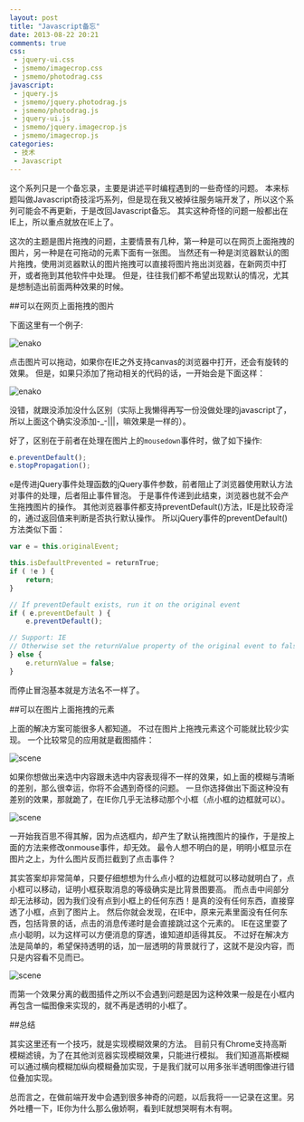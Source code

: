 ```yaml
---
layout: post
title: "Javascript备忘"
date: 2013-08-22 20:21
comments: true
css:
 - jquery-ui.css
 - jsmemo/imagecrop.css
 - jsmemo/photodrag.css
javascript:
 - jquery.js
 - jsmemo/jquery.photodrag.js
 - jsmemo/photodrag.js
 - jquery-ui.js
 - jsmemo/jquery.imagecrop.js
 - jsmemo/imagecrop.js
categories:
 - 技术
 - Javascript
---
```


这个系列只是一个备忘录，主要是讲述平时编程遇到的一些奇怪的问题。
本来标题叫做Javascript奇技淫巧系列，但是现在我又被掉往服务端开发了，所以这个系列可能会不再更新，于是改回Javascript备忘。
其实这种奇怪的问题一般都出在IE上，所以重点就放在IE上了。

这次的主题是图片拖拽的问题，主要情景有几种，第一种是可以在网页上面拖拽的图片，另一种是在可拖动的元素下面有一张图。
当然还有一种是浏览器默认的图片拖拽，使用浏览器默认的图片拖拽可以直接将图片拖出浏览器，在新网页中打开，或者拖到其他软件中处理。
但是，往往我们都不希望出现默认的情况，尤其是想制造出前面两种效果的时候。

<!--more-->

##可以在网页上面拖拽的图片

下面这里有一个例子:

<div class="photo">
	<img class="photo_drag" src="{{ site_root }}/images/jsmemo/enako.jpg" alt="enako" />
</div>

点击图片可以拖动，如果你在IE之外支持canvas的浏览器中打开，还会有旋转的效果。
但是，如果只添加了拖动相关的代码的话，一开始会是下面这样：

<div class="photo">
	<img src="{{ site_root }}/images/jsmemo/enako.jpg" alt="enako" />
</div>

没错，就跟没添加没什么区别（实际上我懒得再写一份没做处理的javascript了，所以上面这个确实没添加-_-|||，嘛效果是一样的）。

好了，区别在于前者在处理在图片上的`mousedown`事件时，做了如下操作:

``` javascript
e.preventDefault();
e.stopPropagation();
```

`e`是传进jQuery事件处理函数的jQuery事件参数，前者阻止了浏览器使用默认方法对事件的处理，后者阻止事件冒泡。
于是事件传递到此结束，浏览器也就不会产生拖拽图片的操作。
其他浏览器事件都支持preventDefault()方法，IE是比较奇淫的，通过返回值来判断是否执行默认操作。
所以jQuery事件的preventDefault()方法类似下面：

``` javascript
var e = this.originalEvent;

this.isDefaultPrevented = returnTrue;
if ( !e ) {
	return;
}

// If preventDefault exists, run it on the original event
if ( e.preventDefault ) {
	e.preventDefault();

// Support: IE
// Otherwise set the returnValue property of the original event to false
} else {
	e.returnValue = false;
}
```

而停止冒泡基本就是方法名不一样了。

##可以在图片上面拖拽的元素

上面的解决方案可能很多人都知道。
不过在图片上拖拽元素这个可能就比较少实现。
一个比较常见的应用就是截图插件：

<div id="photo">
	<img id="scene" src="{{ site_root }}/images/jsmemo/scene.jpg" alt="scene"/>
</div>

如果你想做出来选中内容跟未选中内容表现得不一样的效果，如上面的模糊与清晰的差别，那么很幸运，你将不会遇到奇怪的问题。
一旦你选择做出下面这种没有差别的效果，那就跪了，在IE你几乎无法移动那个小框（点小框的边框就可以）。

<div id="photo2">
	<img id="scene2" src="{{ site_root }}/images/jsmemo/scene.jpg" alt="scene"/>
</div>

一开始我百思不得其解，因为点选框内，却产生了默认拖拽图片的操作，于是按上面的方法来修改onmouse事件，却无效。
最令人想不明白的是，明明小框显示在图片之上，为什么图片反而拦截到了点击事件？

其实答案却非常简单，只要仔细想想为什么点小框的边框就可以移动就明白了，点小框可以移动，证明小框获取消息的等级确实是比背景图要高。
而点击中间部分却无法移动，因为我们没有点到小框上的任何东西！是真的没有任何东西，直接穿透了小框，点到了图片上。
然后你就会发现，在IE中，原来元素里面没有任何东西，包括背景的话，点击的消息传递时是会直接跳过这个元素的。
IE在这里耍了点小聪明，以为这样可以方便消息的穿透，谁知道却适得其反。
不过好在解决方法是简单的，希望保持透明的话，加一层透明的背景就行了，这就不是没内容，而只是内容看不见而已。

<div id="photo3">
	<img id="scene3" src="{{ site_root }}/images/jsmemo/scene.jpg" alt="scene"/>
</div>

而第一个效果分离的截图插件之所以不会遇到问题是因为这种效果一般是在小框内再包含一幅图像来实现的，就不再是透明的小框了。

##总结

其实这里还有一个技巧，就是实现模糊效果的方法。
目前只有Chrome支持高斯模糊滤镜，为了在其他浏览器实现模糊效果，只能进行模拟。
我们知道高斯模糊可以通过横向模糊加纵向模糊叠加实现，于是我们就可以用多张半透明图像进行错位叠加实现。

总而言之，在做前端开发中会遇到很多神奇的问题，以后我将一一记录在这里。另外吐槽一下，IE你为什么那么傲娇啊，看到IE就想哭啊有木有啊。
